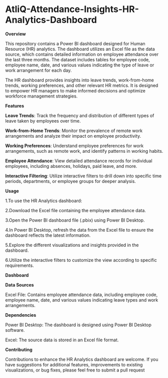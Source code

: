 # AtliQ-Attendance-Insights-HR-Analytics-Dashboard

**Overview**

This repository contains a Power BI dashboard designed for Human Resource (HR) analytics. The dashboard utilizes an Excel file as the data source, which contains detailed information on employee attendance over the last three months. The dataset includes tables for employee code, employee name, date, and various values indicating the type of leave or work arrangement for each day.

The HR dashboard provides insights into leave trends, work-from-home trends, working preferences, and other relevant HR metrics. It is designed to empower HR managers to make informed decisions and optimize workforce management strategies.

**Features**

**Leave Trends**: Track the frequency and distribution of different types of leave taken by employees over time.

**Work-from-Home Trends**: Monitor the prevalence of remote work arrangements and analyze their impact on employee productivity.

**Working Preferences**: Understand employee preferences for work arrangements, such as remote work, and identify patterns in working habits.

**Employee Attendance**: View detailed attendance records for individual employees, including absences, holidays, paid leave, and more.

**Interactive Filtering**: Utilize interactive filters to drill down into specific time periods, departments, or employee groups for deeper analysis.

**Usage**

1.To use the HR Analytics dashboard:

2.Download the Excel file containing the employee attendance data.

3.Open the Power BI dashboard file (.pbix) using Power BI Desktop.

4.In Power BI Desktop, refresh the data from the Excel file to ensure the dashboard reflects the latest information.

5.Explore the different visualizations and insights provided in the dashboard.

6.Utilize the interactive filters to customize the view according to specific requirements.

**Dashboard**



**Data Sources**

Excel File: Contains employee attendance data, including employee code, employee name, date, and various values indicating leave types and work arrangements.

**Dependencies**

Power BI Desktop: The dashboard is designed using Power BI Desktop software.

Excel: The source data is stored in an Excel file format.

**Contributing**

Contributions to enhance the HR Analytics dashboard are welcome. If you have suggestions for additional features, improvements to existing visualizations, or bug fixes, please feel free to submit a pull request
